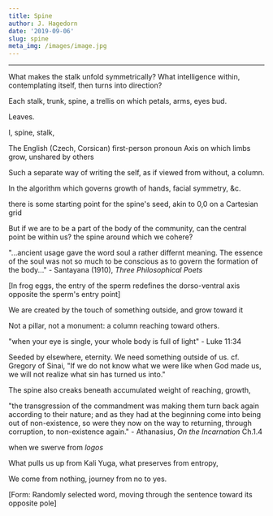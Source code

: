 ```yaml
---
title: Spine
author: J. Hagedorn
date: '2019-09-06'
slug: spine
meta_img: /images/image.jpg
---
```







---

What makes the stalk unfold symmetrically?
What intelligence within, contemplating itself,
then turns into direction?

Each stalk, trunk, spine, a trellis
on which petals, arms, eyes bud.

Leaves.

I,
spine, stalk,

The English (Czech, Corsican) first-person pronoun 
Axis on which limbs grow, unshared by others

Such a separate way of writing the self,
as if viewed from without, a column.

In the algorithm which governs growth
of hands, facial symmetry, &c.

there is some starting point for the spine's seed,
akin to 0,0 on a Cartesian grid

But if we are to be a part of the body of the community,
can the central point be within us?
the spine around which we cohere?

"...ancient usage gave the word soul a rather differnt meaning.  The essence of the soul was not so much to be conscious as to govern the formation of the body..." - Santayana (1910), *Three Philosophical Poets*

[In frog eggs, the entry of the sperm redefines the dorso-ventral axis opposite the sperm's entry point]

We are created by the touch of something outside, 
and grow toward it

Not a pillar, not a monument: a column reaching toward others.

"when your eye is single, your whole body is full of light" - Luke 11:34

Seeded by elsewhere, eternity.  We need something outside of us.  cf. Gregory of Sinai, "If we do not know what we were like when God made us, we will not realize what sin has turned us into."

The spine also creaks beneath accumulated weight of reaching, growth,

"the transgression of the commandment was making them turn back again according to their nature; and as they had at the beginning come into being out of non-existence, so were they now on the way to returning, through corruption, to non-existence again." - Athanasius, *On the Incarnation* Ch.1.4

when we swerve from *logos* 

What pulls us up from Kali Yuga, what preserves from entropy,

We come from nothing,
journey from no to yes.

[Form: Randomly selected word, moving through the sentence toward its opposite pole]


